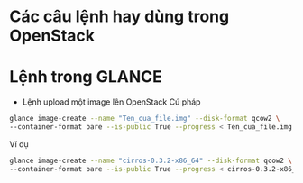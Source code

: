 ﻿Các câu lệnh hay dùng trong OpenStack
===

# Lệnh trong GLANCE
- Lệnh upload một image lên OpenStack
Cú pháp
```sh
glance image-create --name "Ten_cua_file.img" --disk-format qcow2 \
--container-format bare --is-public True --progress < Ten_cua_file.img
```
Ví dụ
```sh
glance image-create --name "cirros-0.3.2-x86_64" --disk-format qcow2 \
--container-format bare --is-public True --progress < cirros-0.3.2-x86_64-disk.img
```
